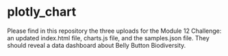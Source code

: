 # plotly_chart

Please find in this repository the three uploads for the Module 12 Challenge: an updated index.html file, charts.js file, and the samples.json file. They should reveal a data dashboard about Belly Button Biodiversity. 
